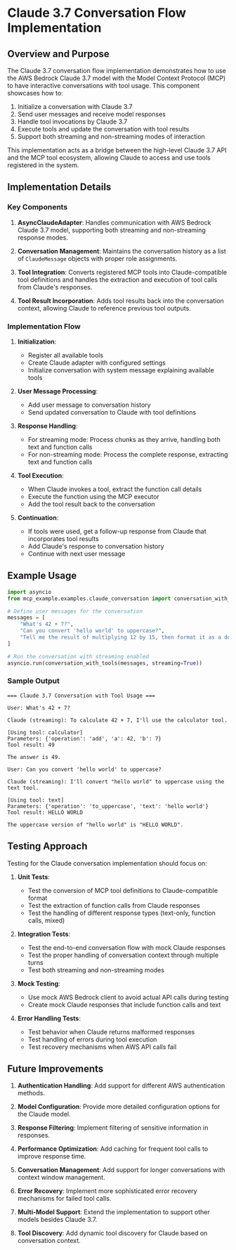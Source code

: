 # Claude 3.7 Conversation Flow Implementation

## Overview and Purpose

The Claude 3.7 conversation flow implementation demonstrates how to use the AWS Bedrock Claude 3.7 model with the Model Context Protocol (MCP) to have interactive conversations with tool usage. This component showcases how to:

1. Initialize a conversation with Claude 3.7
2. Send user messages and receive model responses
3. Handle tool invocations by Claude 3.7
4. Execute tools and update the conversation with tool results
5. Support both streaming and non-streaming modes of interaction

This implementation acts as a bridge between the high-level Claude 3.7 API and the MCP tool ecosystem, allowing Claude to access and use tools registered in the system.

## Implementation Details

### Key Components

1. **AsyncClaudeAdapter**: Handles communication with AWS Bedrock Claude 3.7 model, supporting both streaming and non-streaming response modes.

2. **Conversation Management**: Maintains the conversation history as a list of `ClaudeMessage` objects with proper role assignments.

3. **Tool Integration**: Converts registered MCP tools into Claude-compatible tool definitions and handles the extraction and execution of tool calls from Claude's responses.

4. **Tool Result Incorporation**: Adds tool results back into the conversation context, allowing Claude to reference previous tool outputs.

### Implementation Flow

1. **Initialization**:
   - Register all available tools
   - Create Claude adapter with configured settings
   - Initialize conversation with system message explaining available tools

2. **User Message Processing**:
   - Add user message to conversation history
   - Send updated conversation to Claude with tool definitions

3. **Response Handling**:
   - For streaming mode: Process chunks as they arrive, handling both text and function calls
   - For non-streaming mode: Process the complete response, extracting text and function calls

4. **Tool Execution**:
   - When Claude invokes a tool, extract the function call details
   - Execute the function using the MCP executor
   - Add the tool result back to the conversation

5. **Continuation**:
   - If tools were used, get a follow-up response from Claude that incorporates tool results
   - Add Claude's response to conversation history
   - Continue with next user message

## Example Usage

```python
import asyncio
from mcp_example.examples.claude_conversation import conversation_with_tools

# Define user messages for the conversation
messages = [
    "What's 42 + 7?",
    "Can you convert 'hello world' to uppercase?",
    "Tell me the result of multiplying 12 by 15, then format it as a dollar amount."
]

# Run the conversation with streaming enabled
asyncio.run(conversation_with_tools(messages, streaming=True))
```

### Sample Output

```
=== Claude 3.7 Conversation with Tool Usage ===

User: What's 42 + 7?

Claude (streaming): To calculate 42 + 7, I'll use the calculator tool.

[Using tool: calculator]
Parameters: {'operation': 'add', 'a': 42, 'b': 7}
Tool result: 49

The answer is 49.

User: Can you convert 'hello world' to uppercase?

Claude (streaming): I'll convert "hello world" to uppercase using the text tool.

[Using tool: text]
Parameters: {'operation': 'to_uppercase', 'text': 'hello world'}
Tool result: HELLO WORLD

The uppercase version of "hello world" is "HELLO WORLD".
```

## Testing Approach

Testing for the Claude conversation implementation should focus on:

1. **Unit Tests**:
   - Test the conversion of MCP tool definitions to Claude-compatible format
   - Test the extraction of function calls from Claude responses
   - Test the handling of different response types (text-only, function calls, mixed)

2. **Integration Tests**:
   - Test the end-to-end conversation flow with mock Claude responses
   - Test the proper handling of conversation context through multiple turns
   - Test both streaming and non-streaming modes

3. **Mock Testing**:
   - Use mock AWS Bedrock client to avoid actual API calls during testing
   - Create mock Claude responses that include function calls and text

4. **Error Handling Tests**:
   - Test behavior when Claude returns malformed responses
   - Test handling of errors during tool execution
   - Test recovery mechanisms when AWS API calls fail

## Future Improvements

1. **Authentication Handling**: Add support for different AWS authentication methods.

2. **Model Configuration**: Provide more detailed configuration options for the Claude model.

3. **Response Filtering**: Implement filtering of sensitive information in responses.

4. **Performance Optimization**: Add caching for frequent tool calls to improve response time.

5. **Conversation Management**: Add support for longer conversations with context window management.

6. **Error Recovery**: Implement more sophisticated error recovery mechanisms for failed tool calls.

7. **Multi-Model Support**: Extend the implementation to support other models besides Claude 3.7.

8. **Tool Discovery**: Add dynamic tool discovery for Claude based on conversation context. 